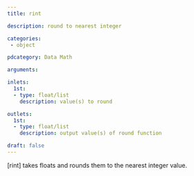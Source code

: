 ```yaml
---
title: rint

description: round to nearest integer

categories:
 - object

pdcategory: Data Math

arguments:

inlets:
  1st:
  - type: float/list
    description: value(s) to round

outlets:
  1st:
  - type: float/list
    description: output value(s) of round function

draft: false
---
```


[rint] takes floats and rounds them to the nearest integer value.
